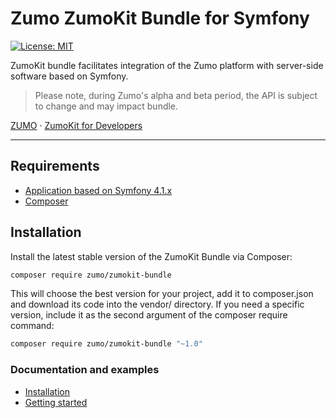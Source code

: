 # Zumo ZumoKit Bundle for Symfony

[![License: MIT](https://img.shields.io/badge/License-MIT-blue?style=flat-square)](LICENSE)

ZumoKit bundle facilitates integration of the Zumo platform with server-side software based on Symfony.

> Please note, during Zumo's alpha and beta period, the API is subject to change and may impact bundle.

[ZUMO](https://zumo.money/) · [ZumoKit for Developers](https://developers.zumo.money/)

--------

## Requirements

- [Application based on Symfony 4.1.x](https://symfony.com/)
- [Composer](https://getcomposer.org/)

## Installation

Install the latest stable version of the ZumoKit Bundle via Composer:

```bash
composer require zumo/zumokit-bundle
```

This will choose the best version for your project, add it to composer.json and download its code into the vendor/ directory. If you need a specific version, include it as the second argument of the composer require command:

```bash
composer require zumo/zumokit-bundle "~1.0"
```

### Documentation and examples

- [Installation](Resources/doc/installation.md)
- [Getting started](Resources/doc/getting-started.md)
